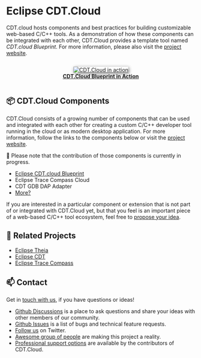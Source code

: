 # Eclipse CDT.Cloud

CDT.cloud hosts components and best practices for building customizable web-based C/C++ tools.
As a demonstration of how these components can be integrated with each other, CDT.Cloud provides a template tool named *CDT.cloud Blueprint*. For more information, please also visit the [project website](https://cdt-cloud.io).

<div width="85%" align="center" style="padding-top:1em; padding-bottom:1em;">
  <a href="https://cdt-cloud.io">
  <img src="https://cdt-cloud.io/images/diagramanimated.gif" alt="CDT.Cloud in action" style="border-radius:1%; box-shadow: 2px 2px 8px gray" />
  <br/><b>CDT.Cloud Blueprint in Action</b>
  </a>
</div>

## 📦 CDT.Cloud Components

CDT.Cloud consists of a growing number of components that can be used and integrated with each other for creating a custom C/C++ developer tool running in the cloud or as modern desktop application.
For more information, follow the links to the components below or visit the [project website](https://cdt-cloud.io).

🔧 Please note that the contribution of those components is currently in progress.

  * [Eclipse CDT.cloud Blueprint](https://github.com/eclipse-cdt-cloud/cdt-cloud-blueprint)
  * Eclipse Trace Compass Cloud
  * CDT GDB DAP Adapter
  * [More?](https://github.com/eclipse-cdt-cloud/cdt-cloud/discussions/categories/ideas)

If you are interested in a particular component or extension that is not part of or integrated with CDT.Cloud yet, but that you feel is an important piece of a web-based C/C++ tool ecosystem, feel free to [propose your idea](https://github.com/eclipse-cdt-cloud/cdt-cloud/discussions/categories/ideas).

## 👥 Related Projects

  * [Eclipse Theia](https://theia-ide.org)
  * [Eclipse CDT](https://www.eclipse.org/cdt)
  * [Eclipse Trace Compass](https://www.eclipse.org/tracecompass)

## 📫 Contact

Get in [touch with us](https://cdt-cloud.io/contact), if you have questions or ideas!

  * [Github Discussions](https://github.com/eclipse-cdt-cloud/cdt-cloud/discussions) is a place to ask questions and share your ideas with other members of our community.
  * [Github Issues](https://github.com/eclipse-cdt-cloud/cdt-cloud/issues) is a list of bugs and technical feature requests.
  * [Follow us](https://twitter.com/cdtcloud) on Twitter.
  * [Awesome group of people](https://projects.eclipse.org/projects/ecd.cdt.cloud/who) are making this project a reality.
  * [Professional support options](https://cdt-cloud.io/support) are available by the contributors of CDT.Cloud.
